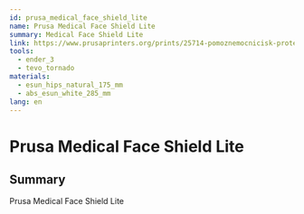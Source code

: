 ```yaml
---
id: prusa_medical_face_shield_lite
name: Prusa Medical Face Shield Lite
summary: Medical Face Shield Lite
link: https://www.prusaprinters.org/prints/25714-pomoznemocnicisk-protective-shield
tools:
  - ender_3
  - tevo_tornado
materials:
  - esun_hips_natural_175_mm
  - abs_esun_white_285_mm
lang: en
---
```


# Prusa Medical Face Shield Lite

## Summary

Prusa Medical Face Shield Lite
